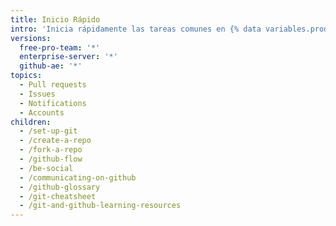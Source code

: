 ```yaml
---
title: Inicio Rápido
intro: 'Inicia rápidamente las tareas comunes en {% data variables.product.prodname_dotcom %}.'
versions:
  free-pro-team: '*'
  enterprise-server: '*'
  github-ae: '*'
topics:
  - Pull requests
  - Issues
  - Notifications
  - Accounts
children:
  - /set-up-git
  - /create-a-repo
  - /fork-a-repo
  - /github-flow
  - /be-social
  - /communicating-on-github
  - /github-glossary
  - /git-cheatsheet
  - /git-and-github-learning-resources
---
```


